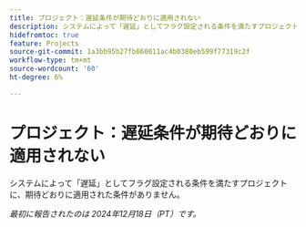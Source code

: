 ```yaml
---
title: プロジェクト：遅延条件が期待どおりに適用されない
description: システムによって「遅延」としてフラグ設定される条件を満たすプロジェクトに、期待どおりに適用された条件がありません。
hidefromtoc: true
feature: Projects
source-git-commit: 1a3bb95b27fb660011ac4b0380eb599f77319c2f
workflow-type: tm+mt
source-wordcount: '60'
ht-degree: 6%

---
```


# プロジェクト：遅延条件が期待どおりに適用されない

システムによって「遅延」としてフラグ設定される条件を満たすプロジェクトに、期待どおりに適用された条件がありません。

_最初に報告されたのは 2024年12月18日（PT）です。_
